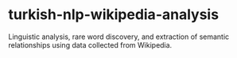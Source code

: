 # turkish-nlp-wikipedia-analysis
Linguistic analysis, rare word discovery, and extraction of semantic relationships using data collected from Wikipedia.
